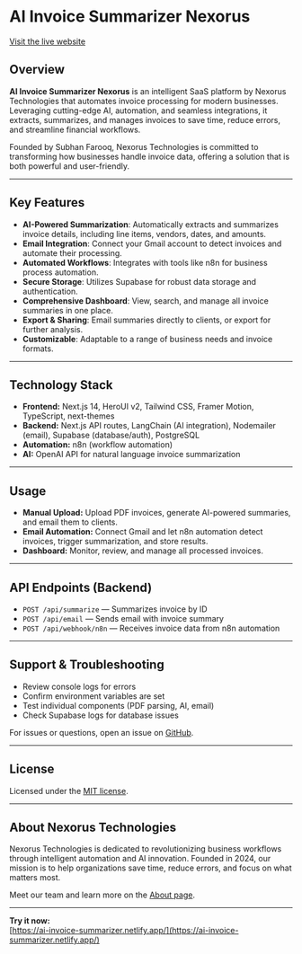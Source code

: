 # AI Invoice Summarizer Nexorus

[Visit the live website](https://ai-invoice-summarizer.netlify.app/)

## Overview

**AI Invoice Summarizer Nexorus** is an intelligent SaaS platform by Nexorus Technologies that automates invoice processing for modern businesses. Leveraging cutting-edge AI, automation, and seamless integrations, it extracts, summarizes, and manages invoices to save time, reduce errors, and streamline financial workflows.

Founded by Subhan Farooq, Nexorus Technologies is committed to transforming how businesses handle invoice data, offering a solution that is both powerful and user-friendly.

---

## Key Features

- **AI-Powered Summarization**: Automatically extracts and summarizes invoice details, including line items, vendors, dates, and amounts.
- **Email Integration**: Connect your Gmail account to detect invoices and automate their processing.
- **Automated Workflows**: Integrates with tools like n8n for business process automation.
- **Secure Storage**: Utilizes Supabase for robust data storage and authentication.
- **Comprehensive Dashboard**: View, search, and manage all invoice summaries in one place.
- **Export & Sharing**: Email summaries directly to clients, or export for further analysis.
- **Customizable**: Adaptable to a range of business needs and invoice formats.

---

## Technology Stack

- **Frontend:** Next.js 14, HeroUI v2, Tailwind CSS, Framer Motion, TypeScript, next-themes
- **Backend:** Next.js API routes, LangChain (AI integration), Nodemailer (email), Supabase (database/auth), PostgreSQL
- **Automation:** n8n (workflow automation)
- **AI:** OpenAI API for natural language invoice summarization

---

## Usage

- **Manual Upload:** Upload PDF invoices, generate AI-powered summaries, and email them to clients.
- **Email Automation:** Connect Gmail and let n8n automation detect invoices, trigger summarization, and store results.
- **Dashboard:** Monitor, review, and manage all processed invoices.

---

## API Endpoints (Backend)

- `POST /api/summarize` — Summarizes invoice by ID
- `POST /api/email` — Sends email with invoice summary
- `POST /api/webhook/n8n` — Receives invoice data from n8n automation

---

## Support & Troubleshooting

- Review console logs for errors
- Confirm environment variables are set
- Test individual components (PDF parsing, AI, email)
- Check Supabase logs for database issues

For issues or questions, open an issue on [GitHub](https://github.com/subhan-uf/invoice-summarizer-nexorus/issues).

---

## License

Licensed under the [MIT license](https://github.com/heroui-inc/next-app-template/blob/main/LICENSE).

---

## About Nexorus Technologies

Nexorus Technologies is dedicated to revolutionizing business workflows through intelligent automation and AI innovation. Founded in 2024, our mission is to help organizations save time, reduce errors, and focus on what matters most.

Meet our team and learn more on the [About page](https://ai-invoice-summarizer.netlify.app/about).

---

**Try it now:**  
[https://ai-invoice-summarizer.netlify.app/](https://ai-invoice-summarizer.netlify.app/)
